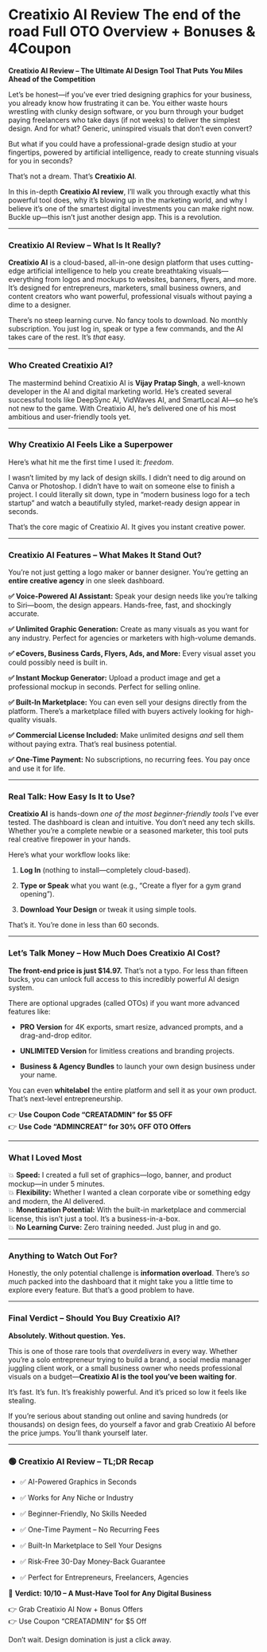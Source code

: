 # Creatixio AI Review The end of the road Full OTO Overview + Bonuses & 4Coupon
<p class="" data-start="0" data-end="98"><strong data-start="0" data-end="98">Creatixio AI Review – The Ultimate AI Design Tool That Puts You Miles Ahead of the Competition</strong></p>
<p class="" data-start="100" data-end="459">Let’s be honest—if you’ve ever tried designing graphics for your business, you already know how frustrating it can be. You either waste hours wrestling with clunky design software, or you burn through your budget paying freelancers who take days (if not weeks) to deliver the simplest design. And for what? Generic, uninspired visuals that don’t even convert?</p>
<p class="" data-start="461" data-end="631">But what if you could have a professional-grade design studio at your fingertips, powered by artificial intelligence, ready to create stunning visuals for you in seconds?</p>
<p class="" data-start="633" data-end="677">That’s not a dream. That’s <strong data-start="660" data-end="676">Creatixio AI</strong>.</p>
<p class="" data-start="679" data-end="979">In this in-depth <strong data-start="696" data-end="719">Creatixio AI review</strong>, I’ll walk you through exactly what this powerful tool does, why it’s blowing up in the marketing world, and why I believe it’s one of the smartest digital investments you can make right now. Buckle up—this isn’t just another design app. This is a revolution.</p>


<hr class="" data-start="981" data-end="984" />

<h3 class="" data-start="986" data-end="1030">Creatixio AI Review – What Is It Really?</h3>
<p class="" data-start="1032" data-end="1419"><strong data-start="1032" data-end="1048">Creatixio AI</strong> is a cloud-based, all-in-one design platform that uses cutting-edge artificial intelligence to help you create breathtaking visuals—everything from logos and mockups to websites, banners, flyers, and more. It’s designed for entrepreneurs, marketers, small business owners, and content creators who want powerful, professional visuals without paying a dime to a designer.</p>
<p class="" data-start="1421" data-end="1606">There’s no steep learning curve. No fancy tools to download. No monthly subscription. You just log in, speak or type a few commands, and the AI takes care of the rest. It’s <em data-start="1594" data-end="1600">that</em> easy.</p>


<hr class="" data-start="1608" data-end="1611" />

<h3 class="" data-start="1613" data-end="1642">Who Created Creatixio AI?</h3>
<p class="" data-start="1644" data-end="1972">The mastermind behind Creatixio AI is <strong data-start="1682" data-end="1704">Vijay Pratap Singh</strong>, a well-known developer in the AI and digital marketing world. He’s created several successful tools like DeepSync AI, VidWaves AI, and SmartLocal AI—so he’s not new to the game. With Creatixio AI, he’s delivered one of his most ambitious and user-friendly tools yet.</p>


<hr class="" data-start="1974" data-end="1977" />

<h3 class="" data-start="1979" data-end="2023">Why Creatixio AI Feels Like a Superpower</h3>
<p class="" data-start="2025" data-end="2080">Here’s what hit me the first time I used it: <em data-start="2070" data-end="2079">freedom</em>.</p>
<p class="" data-start="2082" data-end="2386">I wasn’t limited by my lack of design skills. I didn’t need to dig around on Canva or Photoshop. I didn’t have to wait on someone else to finish a project. I could literally sit down, type in “modern business logo for a tech startup” and watch a beautifully styled, market-ready design appear in seconds.</p>
<p class="" data-start="2388" data-end="2463">That’s the core magic of Creatixio AI. It gives you instant creative power.</p>


<hr class="" data-start="2465" data-end="2468" />

<h3 class="" data-start="2470" data-end="2522">Creatixio AI Features – What Makes It Stand Out?</h3>
<p class="" data-start="2524" data-end="2649">You’re not just getting a logo maker or banner designer. You’re getting an <strong data-start="2599" data-end="2625">entire creative agency</strong> in one sleek dashboard.</p>
<p class="" data-start="2651" data-end="2805"><strong data-start="2651" data-end="2684">✅ Voice-Powered AI Assistant:</strong> Speak your design needs like you’re talking to Siri—boom, the design appears. Hands-free, fast, and shockingly accurate.</p>
<p class="" data-start="2807" data-end="2955"><strong data-start="2807" data-end="2842">✅ Unlimited Graphic Generation:</strong> Create as many visuals as you want for any industry. Perfect for agencies or marketers with high-volume demands.</p>
<p class="" data-start="2957" data-end="3066"><strong data-start="2957" data-end="3010">✅ eCovers, Business Cards, Flyers, Ads, and More:</strong> Every visual asset you could possibly need is built in.</p>
<p class="" data-start="3068" data-end="3192"><strong data-start="3068" data-end="3099">✅ Instant Mockup Generator:</strong> Upload a product image and get a professional mockup in seconds. Perfect for selling online.</p>
<p class="" data-start="3194" data-end="3364"><strong data-start="3194" data-end="3221">✅ Built-In Marketplace:</strong> You can even sell your designs directly from the platform. There’s a marketplace filled with buyers actively looking for high-quality visuals.</p>
<p class="" data-start="3366" data-end="3493"><strong data-start="3366" data-end="3400">✅ Commercial License Included:</strong> Make unlimited designs <em data-start="3424" data-end="3429">and</em> sell them without paying extra. That’s real business potential.</p>
<p class="" data-start="3495" data-end="3589"><strong data-start="3495" data-end="3518">✅ One-Time Payment:</strong> No subscriptions, no recurring fees. You pay once and use it for life.</p>


<hr class="" data-start="3591" data-end="3594" />

<h3 class="" data-start="3596" data-end="3633">Real Talk: How Easy Is It to Use?</h3>
<p class="" data-start="3635" data-end="3906"><strong data-start="3635" data-end="3651">Creatixio AI</strong> is hands-down <em data-start="3666" data-end="3707">one of the most beginner-friendly tools</em> I’ve ever tested. The dashboard is clean and intuitive. You don’t need any tech skills. Whether you’re a complete newbie or a seasoned marketer, this tool puts real creative firepower in your hands.</p>
<p class="" data-start="3908" data-end="3945">Here’s what your workflow looks like:</p>

<ol data-start="3947" data-end="4150">
 	<li class="" data-start="3947" data-end="4005">
<p class="" data-start="3950" data-end="4005"><strong data-start="3950" data-end="3960">Log In</strong> (nothing to install—completely cloud-based).</p>
</li>
 	<li class="" data-start="4006" data-end="4090">
<p class="" data-start="4009" data-end="4090"><strong data-start="4009" data-end="4026">Type or Speak</strong> what you want (e.g., “Create a flyer for a gym grand opening”).</p>
</li>
 	<li class="" data-start="4091" data-end="4150">
<p class="" data-start="4094" data-end="4150"><strong data-start="4094" data-end="4118">Download Your Design</strong> or tweak it using simple tools.</p>
</li>
</ol>
<p class="" data-start="4152" data-end="4199">That’s it. You’re done in less than 60 seconds.</p>


<hr class="" data-start="4201" data-end="4204" />

<h3 class="" data-start="4206" data-end="4261">Let’s Talk Money – How Much Does Creatixio AI Cost?</h3>
<p class="" data-start="4263" data-end="4423"><strong data-start="4263" data-end="4302">The front-end price is just $14.97.</strong> That’s not a typo. For less than fifteen bucks, you can unlock full access to this incredibly powerful AI design system.</p>
<p class="" data-start="4425" data-end="4507">There are optional upgrades (called OTOs) if you want more advanced features like:</p>

<ul data-start="4509" data-end="4757">
 	<li class="" data-start="4509" data-end="4602">
<p class="" data-start="4511" data-end="4602"><strong data-start="4511" data-end="4526">PRO Version</strong> for 4K exports, smart resize, advanced prompts, and a drag-and-drop editor.</p>
</li>
 	<li class="" data-start="4603" data-end="4673">
<p class="" data-start="4605" data-end="4673"><strong data-start="4605" data-end="4626">UNLIMITED Version</strong> for limitless creations and branding projects.</p>
</li>
 	<li class="" data-start="4674" data-end="4757">
<p class="" data-start="4676" data-end="4757"><strong data-start="4676" data-end="4705">Business &amp; Agency Bundles</strong> to launch your own design business under your name.</p>
</li>
</ul>
<p class="" data-start="4759" data-end="4875">You can even <strong data-start="4772" data-end="4786">whitelabel</strong> the entire platform and sell it as your own product. That’s next-level entrepreneurship.</p>
<p class="" data-start="4877" data-end="4977">👉 <strong data-start="4880" data-end="4923">Use Coupon Code “CREATADMIN” for $5 OFF</strong><br data-start="4923" data-end="4926" />👉 <strong data-start="4929" data-end="4977">Use Code “ADMINCREAT” for 30% OFF OTO Offers</strong></p>


<hr class="" data-start="4979" data-end="4982" />

<h3 class="" data-start="4984" data-end="5005">What I Loved Most</h3>
<p class="" data-start="5007" data-end="5424">💥 <strong data-start="5010" data-end="5020">Speed:</strong> I created a full set of graphics—logo, banner, and product mockup—in under 5 minutes.<br data-start="5106" data-end="5109" />💥 <strong data-start="5112" data-end="5128">Flexibility:</strong> Whether I wanted a clean corporate vibe or something edgy and modern, the AI delivered.<br data-start="5216" data-end="5219" />💥 <strong data-start="5222" data-end="5249">Monetization Potential:</strong> With the built-in marketplace and commercial license, this isn’t just a tool. It’s a business-in-a-box.<br data-start="5353" data-end="5356" />💥 <strong data-start="5359" data-end="5381">No Learning Curve:</strong> Zero training needed. Just plug in and go.</p>


<hr class="" data-start="5426" data-end="5429" />

<h3 class="" data-start="5431" data-end="5461">Anything to Watch Out For?</h3>
<p class="" data-start="5463" data-end="5672">Honestly, the only potential challenge is <strong data-start="5505" data-end="5529">information overload</strong>. There’s <em data-start="5539" data-end="5548">so much</em> packed into the dashboard that it might take you a little time to explore every feature. But that’s a good problem to have.</p>


<hr class="" data-start="5674" data-end="5677" />

<h3 class="" data-start="5679" data-end="5727">Final Verdict – Should You Buy Creatixio AI?</h3>
<p class="" data-start="5729" data-end="5767"><strong data-start="5729" data-end="5767">Absolutely. Without question. Yes.</strong></p>
<p class="" data-start="5769" data-end="6062">This is one of those rare tools that <em data-start="5806" data-end="5820">overdelivers</em> in every way. Whether you’re a solo entrepreneur trying to build a brand, a social media manager juggling client work, or a small business owner who needs professional visuals on a budget—<strong data-start="6009" data-end="6061">Creatixio AI is the tool you’ve been waiting for</strong>.</p>
<p class="" data-start="6064" data-end="6157">It’s fast. It’s fun. It’s freakishly powerful. And it’s priced so low it feels like stealing.</p>
<p class="" data-start="6159" data-end="6348">If you’re serious about standing out online and saving hundreds (or thousands) on design fees, do yourself a favor and grab Creatixio AI before the price jumps. You’ll thank yourself later.</p>


<hr class="" data-start="6350" data-end="6353" />

<h3 class="" data-start="6355" data-end="6395">🟢 Creatixio AI Review – TL;DR Recap</h3>
<ul data-start="6397" data-end="6701">
 	<li class="" data-start="6397" data-end="6433">
<p class="" data-start="6399" data-end="6433">✅ AI-Powered Graphics in Seconds</p>
</li>
 	<li class="" data-start="6434" data-end="6471">
<p class="" data-start="6436" data-end="6471">✅ Works for Any Niche or Industry</p>
</li>
 	<li class="" data-start="6472" data-end="6513">
<p class="" data-start="6474" data-end="6513">✅ Beginner-Friendly, No Skills Needed</p>
</li>
 	<li class="" data-start="6514" data-end="6556">
<p class="" data-start="6516" data-end="6556">✅ One-Time Payment – No Recurring Fees</p>
</li>
 	<li class="" data-start="6557" data-end="6604">
<p class="" data-start="6559" data-end="6604">✅ Built-In Marketplace to Sell Your Designs</p>
</li>
 	<li class="" data-start="6605" data-end="6648">
<p class="" data-start="6607" data-end="6648">✅ Risk-Free 30-Day Money-Back Guarantee</p>
</li>
 	<li class="" data-start="6649" data-end="6701">
<p class="" data-start="6651" data-end="6701">✅ Perfect for Entrepreneurs, Freelancers, Agencies</p>
</li>
</ul>
<p class="" data-start="6703" data-end="6768">🎯 <strong data-start="6706" data-end="6768">Verdict: 10/10 – A Must-Have Tool for Any Digital Business</strong></p>
<p class="" data-start="6770" data-end="6851">👉 Grab Creatixio AI Now + Bonus Offers<br data-start="6809" data-end="6812" />👉 Use Coupon “CREATADMIN” for $5 Off</p>
<p class="" data-start="6853" data-end="6904">Don’t wait. Design domination is just a click away.</p>
